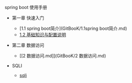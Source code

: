 spring boot 使用手册
* 第一章 快速入门
    * [1.1 spring boot简介](GitBooK/1.1spring boot简介.md)
    * [1.2 基础知识与配置说明](GitBooK/1.2基础知识与配置说明.md)
* 第二章 数据访问
    * [[2 数据访问.md]](GitBooK/2 数据访问.md)
    
* SQLI
    * [sqli](SQLI/SQLI.md)